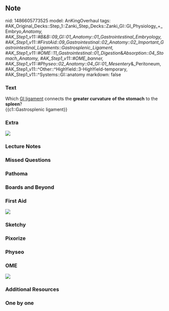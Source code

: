 ## Note
nid: 1486605773525
model: AnKingOverhaul
tags: #AK_Original_Decks::Step_1::Zanki_Step_Decks::Zanki_GI::GI_Physiology_+_Embryo,_Anatomy, #AK_Step1_v11::#B&B::09_GI::01_Anatomy::01_Gastrointestinal_Embryology, #AK_Step1_v11::#FirstAid::09_Gastrointestinal::02_Anatomy::02_Important_Gastrointestinal_Ligaments::Gastrosplenic_Ligament, #AK_Step1_v11::#OME::11_Gastrointestinal::01_Digestion_&_Absorption::04_Stomach_Anatomy, #AK_Step1_v11::#OME_banner, #AK_Step1_v11::#Physeo::02_Anatomy::04_GI::01_Mesentery_&_Peritoneum, #AK_Step1_v11::^Other::^HighYield::3-HighYield-temporary, #AK_Step1_v11::^Systems::GI::anatomy
markdown: false

### Text
<div>
  <div>
    Which <u>GI ligament</u> connects the <b>greater curvature</b>
    <b>of the stomach</b> to the <b>spleen</b>?
  </div>
  <div>
    {{c1::Gastrosplenic ligament}}
  </div>
</div>

### Extra
<img src="paste-412669047734619.jpg">

### Lecture Notes


### Missed Questions


### Pathoma


### Boards and Beyond


### First Aid
<img src="tmpsxgH17.png">

### Sketchy


### Pixorize


### Physeo


### OME
<div class="ome-widget">
  <a href="https://onlinemeded.org?ref=anki"><img src=
  "_OME_AnkiFlashcards_General_4.png"></a>
</div>

### Additional Resources


### One by one

